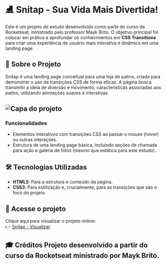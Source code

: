 # ⛸️ Snitap - Sua Vida Mais Divertida\!

Este é um projeto de estudo desenvolvido como parte do curso da Rocketseat, ministrado pelo professor Mayk Brito. O objetivo principal foi colocar em prática e aprofundar os conhecimentos em **CSS Transitions** para criar uma experiência de usuário mais interativa e dinâmica em uma landing page.

## 🚀 Sobre o Projeto

Snitap é uma landing page conceitual para uma loja de patins, criada para demonstrar o uso de transições CSS de forma eficaz. A página busca transmitir a ideia de diversão e movimento, características associadas aos patins, utilizando animações suaves e interativas.

## ![Capa do projeto](./thumbnail.svg)

### Funcionalidades

  * Elementos interativos com transições CSS ao passar o mouse (hover) ou outras interações.
  * Estrutura de uma landing page básica, incluindo seções de chamada para ação e galeria de fotos (mesmo que estática para este estudo).

## 🛠️ Tecnologias Utilizadas

  * **HTML5**: Para a estrutura e conteúdo da página.
  * **CSS3**: Para estilização e, crucialmente, para as transições que são o foco do projeto.


## 🚀 Acesse o projeto

Clique aqui para visualizar o projeto online:  
👉 [Snitap - Visualizar](andreimdl.github.io/Snitap/)

🎓 Créditos
Projeto desenvolvido a partir do curso da Rocketseat ministrado por Mayk Brito.
-----